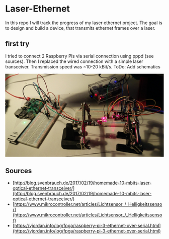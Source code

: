 # Laser-Ethernet

In this repo I will track the progress of my laser ethernet project. The goal is to design and build a device, that
transmits ethernet frames over a laser.

## first try

I tried to connect 2 Raspberry PIs via serial connection using pppd (see sources). Then I replaced the wired connection
with a simple laser transceiver. Transmission speed was ~10-20 kBit/s.
ToDo: Add schematics

![picture of the Raspberry Pi experiment](https://raw.githubusercontent.com/plutonic1/Laser-Ethernet/master/images/rpi_experiment.jpg "picture of the Raspberry Pi experiment")


## Sources

- [http://blog.svenbrauch.de/2017/02/19/homemade-10-mbits-laser-optical-ethernet-transceiver/](http://blog.svenbrauch.de/2017/02/19/homemade-10-mbits-laser-optical-ethernet-transceiver/)
- [https://www.mikrocontroller.net/articles/Lichtsensor_/_Helligkeitssensor](https://www.mikrocontroller.net/articles/Lichtsensor_/_Helligkeitssensor)
- [https://vjordan.info/log/fpga/raspberry-pi-3-ethernet-over-serial.html](https://vjordan.info/log/fpga/raspberry-pi-3-ethernet-over-serial.html)